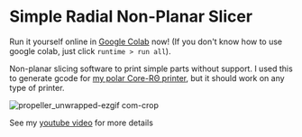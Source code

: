 # Simple Radial Non-Planar Slicer

Run it yourself online in [Google Colab](https://githubtocolab.com/jyjblrd/Radial_Non_Planar_Slicer) now! (If you don't know how to use google colab, just click `runtime > run all`).

Non-planar slicing software to print simple parts without support. I used this to generate gcode for [my polar Core-RΘ printer](https://github.com/jyjblrd/4-Axis-Polar-3D-Printer), but it should work on any type of printer.

![propeller_unwrapped-ezgif com-crop](https://github.com/user-attachments/assets/d1d49234-ae86-41d8-804f-a975d220aee0)

See my [youtube video](https://www.youtube.com/watch?v=VEgwnhLHy3g) for more details
